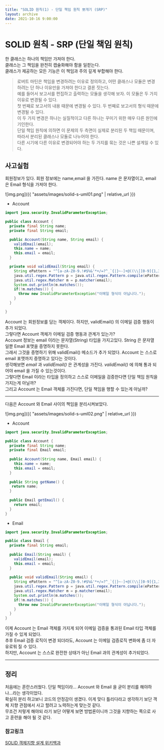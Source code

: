 ```yaml
---
title: "SOLID 원칙(1) - 단일 책임 원칙 뽀개기 (SRP)"
layout: archive
date: 2021-10-16 9:00:00
---
```


# SOLID 원칙 - SRP (단일 책임 원칙)
한 클래스는 하나의 책임만 가져야 한다.  
클래스는 그 책임을 완전히 캡슐화해야 함을 일컫는다.   
클래스가 제공하는 모든 기능은 이 책임과 주의 깊게 부합해야 한다.

> 로버트 마틴은 책임을 변경하려는 이유로 정의하고, 어떤 클래스나 모듈은 변경하려는 단 하나 이유만을 가져야 한다고 결론 짓는다. <br>
> 예를 들어서 보고서를 편집하고 출력하는 모듈을 생각해 보자. 이 모듈은 두 가지 이유로 변경될 수 있다. <br>
> 첫 번째로 보고서의 내용 때문에 변경될 수 있다. 두 번째로 보고서의 형식 때문에 변경될 수 있다. <br>
> 이 두 가지 변경은 하나는 실질적이고 다른 하나는 꾸미기 위한 매우 다른 원인에 기인한다. <br>
> 단일 책임 원칙에 의하면 이 문제의 두 측면이 실제로 분리된 두 책임 때문이며, 따라서 분리된 클래스나 모듈로 나누어야 한다.<br> 
> 다른 시기에 다른 이유로 변경되어야 하는 두 가지를 묶는 것은 나쁜 설계일 수 있다.<br>
> 

## 사고실험
회원정보가 있다. 회원 정보에는 name,email 을 가진다. 
name 은 문자열이고, email 은 Email 형식을 가져야 한다.    

![img.png]({{ "assets/images/solid-s-uml01.png" | relative_url }})   

- Account

```java
import java.security.InvalidParameterException;

public class Account {
  private final String name;
  private final String email;

  public Account(String name, String email) {
    validEmail(email);
    this.name = name;
    this.email = email;
  }

  private void validEmail(String email) {
    String ePattern = "^[a-zA-Z0-9.!#$%&'*+/=?^_`{|}~-]+@((\\[[0-9]{1,3}\\.[0-9]{1,3}\\.[0-9]{1,3}\\.[0-9]{1,3}\\])|(([a-zA-Z\\-0-9]+\\.)+[a-zA-Z]{2,}))$";
    java.util.regex.Pattern p = java.util.regex.Pattern.compile(ePattern);
    java.util.regex.Matcher m = p.matcher(email);
    System.out.println(m.matches());
    if(!m.matches()) {
      throw new InvalidParameterException("이메일 형식이 아닙니다.");
    }
  }

}

```

Account 는 회원정보를 담는 객체이다. 하지만, validEmail() 의 이메일 검증 행동이 추가 되었다.    
그렇다면 Account 객체가 이메일 검증 행동과 관계가 있는가?    
Account 정보는 email 이라는 문자열(String) 타입을 가지고있다. String 은 문자열 일뿐 Email 포맷을 증명하지 못한다.  
그래서 그것을 증명하기 위해 validEmail() 메소드가 추가 되었다. Account 는 스스로 email 포맷까지 증명하고 있다는 것이다.    
생각해보면 _email_ 과 _validEmail()_ 은 관계성을 가진다. _validEmail()_ 에 의해 통과 되어야 email 을 가질 수 있는것이다.  
그렇다면 Email 이라는 타입을 정의하고 스스로 이메일을 검증한다면 단일 책임 원칙을 가지는게 아닐까?  
그리고 Account 는 Email 객체를 가진다면, 단일 책임을 행할 수 있는게 아닐까?     

--- 

다음은 Account 와 Email 사이의 책임을 분리시켜보았다.  


![img.png]({{ "assets/images/solid-s-uml02.png" | relative_url }})

- Account

```java
import java.security.InvalidParameterException;

public class Account {
  private final String name;
  private final Email email;
  
  public Account(String name, Email email) {
    this.name = name;
    this.email = email;
  }
  
  public String getName() {
   return name;
  }
  
  public Email getEmail() {
    return email;
  }
}

```

- Email

```java
import java.security.InvalidParameterException;

public class Email {
  private final String email;
  
  public Email(String email) {
    validEmail(email);
    this.email = email;
  }
  
  public void validEmail(String email) {
    String ePattern = "^[a-zA-Z0-9.!#$%&'*+/=?^_`{|}~-]+@((\\[[0-9]{1,3}\\.[0-9]{1,3}\\.[0-9]{1,3}\\.[0-9]{1,3}\\])|(([a-zA-Z\\-0-9]+\\.)+[a-zA-Z]{2,}))$";
    java.util.regex.Pattern p = java.util.regex.Pattern.compile(ePattern);
    java.util.regex.Matcher m = p.matcher(email);
    System.out.println(m.matches());
    if(!m.matches()) {
      throw new InvalidParameterException("이메일 형식이 아닙니다.");
    }
  }
}

```

이제 Account 는 Email 객체를 가지게 되어 이메일 검증을 통과된 Email 타입 객체를 가질 수 있게 되었다.  
추후 Email 검증 로직이 변경 되더라도, Account 는 이메일 검증로직 변화에 좀 더 자유로워 질 수 있다.   
하지만, Account 는 스스로 완전한 상태가 아닌 Email 과의 관계성이 추가되었다.  

--- 

## 정리  
처음에는 혼란스러웠다. 단일 책임이라... 
Account 와 Email 을 굳이 분리를 해야하나...라는 생각이었다.  
확실히 분리 하고보니 코드의 안정감이 생겼다.
이게 맞다 틀리다라고 생각하기 보단 객체 지향 관점에서 사고 할려고 노력하는게 맞는것 같다.    
무조건 저렇게 해야되 라기 보단 어떻게 보면 방법론이니까 그것을 지향하는 쪽으로 사고 훈련을 해야 될 것 같다.  


### 참고링크
[SOLID 객체지향 설계 위키백과](https://ko.wikipedia.org/wiki/SOLID_(%EA%B0%9D%EC%B2%B4_%EC%A7%80%ED%96%A5_%EC%84%A4%EA%B3%84))  


